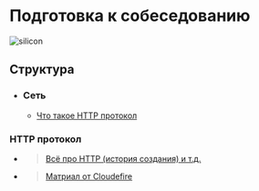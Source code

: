 # Подготовка к собеседованию 
![silicon](https://www.kino-teatr.ru/art/3591/43340.jpg)

## Структура
- ### Сеть
    - [Что такое HTTP протокол](#http-протокол)



### HTTP протокол

- > [Всё про HTTP (история создания) и т.д.](https://cs.fyi/guide/http-in-depth)


- > [Матриал от Cloudefire](https://www.cloudflare.com/en-gb/learning/ddos/glossary/hypertext-transfer-protocol-http/)
